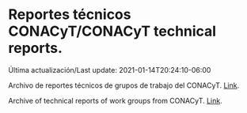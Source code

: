 # Reportes técnicos CONACyT/CONACyT technical reports.

Última actualización/Last update: 2021-01-14T20:24:10-06:00

Archivo de reportes técnicos de grupos de trabajo del CONACyT. [Link](https://coronavirus.conacyt.mx/productos/index.html).

Archive of technical reports of work groups from CONACyT. [Link](https://coronavirus.conacyt.mx/productos/index.html).

